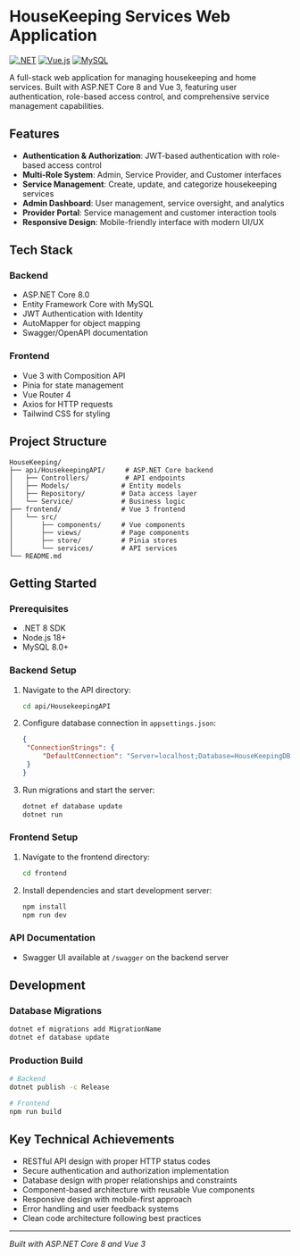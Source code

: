 # HouseKeeping Services Web Application

[![.NET](https://img.shields.io/badge/.NET-8.0-blue.svg)](https://dotnet.microsoft.com/download)
[![Vue.js](https://img.shields.io/badge/Vue.js-3.0-green.svg)](https://vuejs.org/)
[![MySQL](https://img.shields.io/badge/MySQL-8.0-orange.svg)](https://www.mysql.com/)

A full-stack web application for managing housekeeping and home services. Built with ASP.NET Core 8 and Vue 3, featuring user authentication, role-based access control, and comprehensive service management capabilities.

## Features

- **Authentication & Authorization**: JWT-based authentication with role-based access control
- **Multi-Role System**: Admin, Service Provider, and Customer interfaces
- **Service Management**: Create, update, and categorize housekeeping services
- **Admin Dashboard**: User management, service oversight, and analytics
- **Provider Portal**: Service management and customer interaction tools
- **Responsive Design**: Mobile-friendly interface with modern UI/UX

## Tech Stack

### Backend

- ASP.NET Core 8.0
- Entity Framework Core with MySQL
- JWT Authentication with Identity
- AutoMapper for object mapping
- Swagger/OpenAPI documentation

### Frontend

- Vue 3 with Composition API
- Pinia for state management
- Vue Router 4
- Axios for HTTP requests
- Tailwind CSS for styling

## Project Structure

```
HouseKeeping/
├── api/HousekeepingAPI/     # ASP.NET Core backend
│   ├── Controllers/         # API endpoints
│   ├── Models/             # Entity models
│   ├── Repository/         # Data access layer
│   └── Service/            # Business logic
├── frontend/               # Vue 3 frontend
│   └── src/
│       ├── components/     # Vue components
│       ├── views/          # Page components
│       ├── store/          # Pinia stores
│       └── services/       # API services
└── README.md
```

## Getting Started

### Prerequisites

- .NET 8 SDK
- Node.js 18+
- MySQL 8.0+

### Backend Setup

1. Navigate to the API directory:

   ```bash
   cd api/HousekeepingAPI
   ```

2. Configure database connection in `appsettings.json`:

   ```json
   {
   	"ConnectionStrings": {
   		"DefaultConnection": "Server=localhost;Database=HouseKeepingDB;Uid=root;Pwd=your_password;"
   	}
   }
   ```

3. Run migrations and start the server:
   ```bash
   dotnet ef database update
   dotnet run
   ```

### Frontend Setup

1. Navigate to the frontend directory:

   ```bash
   cd frontend
   ```

2. Install dependencies and start development server:
   ```bash
   npm install
   npm run dev
   ```

### API Documentation

- Swagger UI available at `/swagger` on the backend server

## Development

### Database Migrations

```bash
dotnet ef migrations add MigrationName
dotnet ef database update
```

### Production Build

```bash
# Backend
dotnet publish -c Release

# Frontend
npm run build
```

## Key Technical Achievements

- RESTful API design with proper HTTP status codes
- Secure authentication and authorization implementation
- Database design with proper relationships and constraints
- Component-based architecture with reusable Vue components
- Responsive design with mobile-first approach
- Error handling and user feedback systems
- Clean code architecture following best practices

---

_Built with ASP.NET Core 8 and Vue 3_
